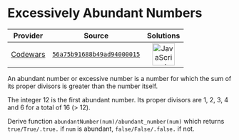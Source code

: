 [_metadata_:generated]: - "true"

# Excessively Abundant Numbers

<!-- INFO TABLE BEGIN -->

| Provider                                        | Source                                                                               | Solutions                                                                                                                                                    |
| :---------------------------------------------: | :----------------------------------------------------------------------------------: | :----------------------------------------------------------------------------------------------------------------------------------------------------------: |
| [Codewars](../../../docs/providers/Codewars.md) | [`56a75b91688b49ad94000015`](https://www.codewars.com/kata/56a75b91688b49ad94000015) | [<img src="https://res.cloudinary.com/rascaltwo/image/upload/v1631924076/javascript_ehszr7.svg" alt="JavaScript" title="JavaScript" width="50" />](solve.js) |

<!-- INFO TABLE END -->

An abundant number or excessive number is a number for which the sum of its proper divisors is greater than the number itself. 

The integer 12 is the first abundant number. Its proper divisors are 1, 2, 3, 4 and 6 for a total of 16 (> 12).

Derive function `abundantNumber(num)/abundant_number(num)` which returns `true/True/.true.` if `num` is abundant, `false/False/.false.` if not.
